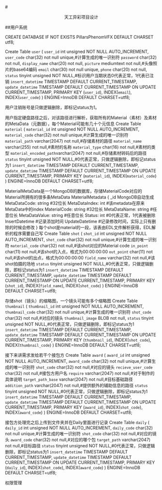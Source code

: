 #<center>天工异彩项目设计</center>

##用户系统

CREATE DATABASE IF NOT EXISTS PillarsPhenomVFX DEFAULT CHARSET utf8;

Create Table `user` (
	`user_id` int unsigned NOT NULL AUTO_INCREMENT,
	`user_code` char(32) not null unique,#计算生成的唯一识别符
	`password` char(32) not null,
	`display_name` char(20) not null,
	`picture` mediumtext not null,#头像照片的base64编码
	`email` char(30) not null unique,
	`phone` char(20) not null,
	`status` tinyint unsigned NOT NULL,#标识用户当期状态0代表正常，1代表已注销
	`insert_datetime` TIMESTAMP DEFAULT CURRENT_TIMESTAMP,
	`update_datetime` TIMESTAMP DEFAULT CURRENT_TIMESTAMP ON UPDATE CURRENT_TIMESTAMP,
	PRIMARY KEY (`user_id`),
	INDEX(`email`),
	INDEX(`user_code`)
) ENGINE=InnoDB DEFAULT CHARSET=utf8;

用户注销账号是只做逻辑删除，即标记status为1。

用户指定硬盘路径之后，对该路径进行解析，获取所有的Material（素材）及素材的MetaData（元数据），每个Material可能有几十个元信息
Create Table `material` (
	`material_id` int unsigned NOT NULL AUTO_INCREMENT,
	`material_code` char(32) not null unique,#计算生成的唯一识别符
	`material_path` varchar(2047) not null,#存储素材的路径
	`material_name` varchar(255) not null,#素材的名称
	`material_type` char(16) not null,#素材的类型
	`material_encoded_path`varchar(2047) not null,#存储素材转码后的路径
	`status` tinyint unsigned NOT NULL,#0代表正常，只做逻辑删除，即标记status为1
	`insert_datetime` TIMESTAMP DEFAULT CURRENT_TIMESTAMP,
	`update_datetime` TIMESTAMP DEFAULT CURRENT_TIMESTAMP ON UPDATE CURRENT_TIMESTAMP,
	PRIMARY KEY (`material_id`),
	INDEX(`material_code`)
) ENGINE=InnoDB DEFAULT CHARSET=utf8;

MaterialMetaData是一个MongoDB的数据库，存储MaterialCode对应的Material所拥有的很多条MetaData
MaterialMetadata
{
    _id MongoDB自动生成
    MetaDataCode: string #32位长
    MetaDataIndex: int #该metadata在原来MetaData中的index
    MaterialCode: string #32位长
    MetaDataName: string #任意位长
    MetaDataValue: string #任意位长
    Status: int #0代表正常，1代表被删除
    InsertDatetime #记录添加时间
    UpdateDatetime #记录修改时间，实际上只有删除的时候会修改
}
每个shot是material的一段，该表由EDL文件解析获得，EDL解析的程序需要自己写
Create Table `shot` (
    `shot_id` int unsigned NOT NULL AUTO_INCREMENT,
    `shot_code` char(32) not null unique,#计算生成的唯一识别符
    `material_code` char(32) not null,#该shot对应的Material code
    `in_point` char(11) not null,#该shot的入点，格式为00:00:00:00
    `out_point` char(11) not null,#该shot的出点，格式为00:00:00:00
    `field_name` varchar(32) not null,#该shot拍摄的场地
    `status` tinyint unsigned NOT NULL,#0代表正常，只做逻辑删除，即标记status为1
    `insert_datetime` TIMESTAMP DEFAULT CURRENT_TIMESTAMP,
    `update_datetime` TIMESTAMP DEFAULT CURRENT_TIMESTAMP ON UPDATE CURRENT_TIMESTAMP,
	PRIMARY KEY (`shot_id`),
	INDEX(`field_name`),
	INDEX(`shot_code`)
) ENGINE=InnoDB DEFAULT CHARSET=utf8;

存储shot（镜头）的缩略图，一个镜头可能有多个缩略图
Create Table `thumbnail` (
    `thumbnail_id` int unsigned NOT NULL AUTO_INCREMENT,
    `thumbnail_code` char(32) not null unique,#计算生成的唯一识别符
    `shot_code` char(32) not null,#对应的镜头
    `thumbnail_image` BLOB not null,
    `status` tinyint unsigned NOT NULL,#0代表正常，只做逻辑删除，即标记status为1
    `insert_datetime` TIMESTAMP DEFAULT CURRENT_TIMESTAMP,
    `update_datetime` TIMESTAMP DEFAULT CURRENT_TIMESTAMP ON UPDATE CURRENT_TIMESTAMP,
	PRIMARY KEY (`thumbnail_id`),
	INDEX(`shot_code`),
	INDEX(`thumbnail_code`)
) ENGINE=InnoDB DEFAULT CHARSET=utf8;

接下来讲需求发给若干个接包方
Create Table `award` (
    `award_id` int unsigned NOT NULL AUTO_INCREMENT,
    `award_code` char(32) not null unique,#计算生成的唯一识别符
    `shot_code` char(32) not null,#对应的镜头
    `recieve_user_code` char(32) not null,#接包方用户名
    `require` varchar(2047) not null,#对于制作的具体说明
    `target_path_base` varchar(2047) not null,#目标基础路径
    `addition_path` varchar(2047) not null,#提供额外的辅助信息的路径
    `status` tinyint unsigned NOT NULL,#0代表正常，只做逻辑删除，即标记status为1
    `insert_datetime` TIMESTAMP DEFAULT CURRENT_TIMESTAMP,
    `update_datetime` TIMESTAMP DEFAULT CURRENT_TIMESTAMP ON UPDATE CURRENT_TIMESTAMP,
	PRIMARY KEY (`award_id`),
	INDEX(`shot_code`),
	INDEX(`award_code`)
) ENGINE=InnoDB DEFAULT CHARSET=utf8;

接包方处理完之后上传到文件夹并在Daily里面进行记录
Create Table `daily` (
    `daily_id` int unsigned NOT NULL AUTO_INCREMENT,
    `daily_code` char(32) not null unique,#计算生成的唯一识别符
    `shot_code` char(32) not null,#对应的镜头
    `award_code` char(32) not null,#对应的哪个包
    `target_path` varchar(2047) not null,#目标路径
    `status` tinyint unsigned NOT NULL,#0代表正常，只做逻辑删除，即标记status为1
    `insert_datetime` TIMESTAMP DEFAULT CURRENT_TIMESTAMP,
    `update_datetime` TIMESTAMP DEFAULT CURRENT_TIMESTAMP ON UPDATE CURRENT_TIMESTAMP,
	PRIMARY KEY (`daily_id`),
	INDEX(`shot_code`),
	INDEX(`award_code`)
) ENGINE=InnoDB DEFAULT CHARSET=utf8;

权限管理
    




    

    
